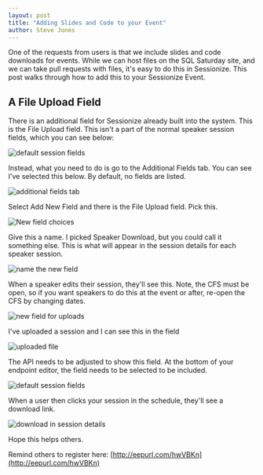 ```yaml
---
layout: post
title: "Adding Slides and Code to your Event"
author: Steve Jones
---
```

One of the requests from users is that we include slides and code downloads for events. While we can host files on the SQL Saturday site, and we can take pull requests with files, it's easy to do this in Sessionize. This post walks through how to add this to your Sessionize Event.

## A File Upload Field

There is an additional field for Sessionize already built into the system. This is the File Upload field. This isn't a part of the normal speaker session fields, which you can see below:

![default session fields](/assets/img/blog/fileupload_a.png)

Instead, what you need to do is go to the Additional Fields tab. You can see I've selected this below. By default, no fields are listed.

![additional fields tab](/assets/img/blog/fileupload_b.png)

Select Add New Field and there is the File Upload field. Pick this.

![New field choices](/assets/img/blog/fileupload_c.png)

Give this a name. I picked Speaker Download, but you could call it something else. This is what will appear in the session details for each speaker session.

![name the new field](/assets/img/blog/fileupload_d.png)

When a speaker edits their session, they'll see this. Note, the CFS must be open, so if you want speakers to do this at the event or after, re-open the CFS by changing dates.

![new field for uploads](/assets/img/blog/fileupload_e.png)

I've uploaded a session and I can see this in the field

![uploaded file](/assets/img/blog/fileupload_f.png)

The API needs to be adjusted to show this field. At the bottom of your endpoint editor, the field needs to be selected to be included.

![default session fields](/assets/img/blog/fileupload_g.png)

When a user then clicks your session in the schedule, they'll see a download link.

![download in session details](/assets/img/blog/fileupload_h.png)

Hope this helps others.

Remind others to register here: [http://eepurl.com/hwVBKn](http://eepurl.com/hwVBKn)
